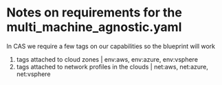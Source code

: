 # Notes on requirements for the multi_machine_agnostic.yaml 

In CAS we require a few tags on our capabilities so the blueprint will work
1. tags attached to cloud zones | env:aws, env:azure, env:vsphere
2. tags attached to network profiles in the clouds | net:aws, net:azure, net:vsphere


